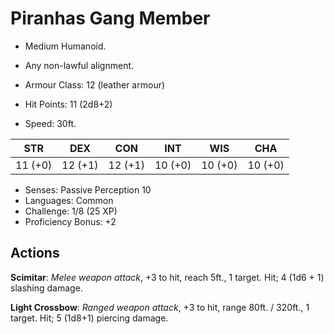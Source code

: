 # Piranhas Gang Member

- Medium Humanoid.
- Any non-lawful alignment.

- Armour Class: 12 (leather armour)
- Hit Points: 11 (2d8+2)
- Speed: 30ft.

|   STR   |   DEX   |   CON   |   INT   |   WIS   |   CHA   |
|:-------:|:-------:|:-------:|:-------:|:-------:|:-------:|
| 11 (+0) | 12 (+1) | 12 (+1) | 10 (+0) | 10 (+0) | 10 (+0) |

- Senses: Passive Perception 10
- Languages: Common
- Challenge: 1/8 (25 XP)
- Proficiency Bonus: +2

## Actions

**Scimitar**: *Melee weapon attack*, +3 to hit, reach 5ft., 1 target. Hit; 4 (1d6 + 1) slashing damage.

**Light Crossbow**: *Ranged weapon attack*, +3 to hit, range 80ft. / 320ft., 1 target. Hit; 5 (1d8+1) piercing damage.
